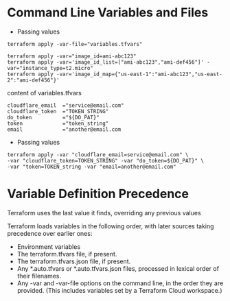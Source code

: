 # Command Line Variables and Files

- Passing values

```hcl
terraform apply -var-file="variables.tfvars"
```
```hcl
terraform apply -var="image_id=ami-abc123"
terraform apply -var='image_id_list=["ami-abc123","ami-def456"]' -var="instance_type=t2.micro"
terraform apply -var='image_id_map={"us-east-1":"ami-abc123","us-east-2":"ami-def456"}'
```
content of variables.tfvars
```
cloudflare_email  ="service@email.com"
cloudflare_token  ="TOKEN_STRING"
do_token          ="${DO_PAT}"
token             ="token_string"
email             ="another@email.com
```
- Passing values
```hcl
terraform apply -var "cloudflare_email=service@email.com" \
-var "cloudflare_token=TOKEN_STRING" -var "do_token=${DO_PAT}" \
-var "token=TOKEN_string -var "email=another@email.com"
```


# Variable Definition Precedence
Terraform uses the last value it finds, overriding any previous values

Terraform loads variables in the following order, with later sources taking precedence over earlier ones:

- Environment variables
- The terraform.tfvars file, if present.
- The terraform.tfvars.json file, if present.
- Any *.auto.tfvars or *.auto.tfvars.json files, processed in lexical order of their filenames.
- Any -var and -var-file options on the command line, in the order they are provided. (This includes variables set by a Terraform Cloud workspace.)

